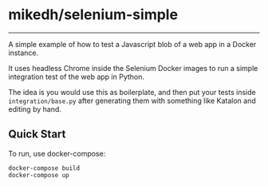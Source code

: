 # mikedh/selenium-simple
----------

A simple example of how to test a Javascript blob of a web app in a Docker instance.

It uses headless Chrome inside the Selenium Docker images to run a simple integration test of the web app in Python.

The idea is you would use this as boilerplate, and then put your tests inside `integration/base.py` after generating them with something like Katalon and editing by hand.


## Quick Start
To run, use docker-compose:
```
docker-compose build
docker-compose up
```
